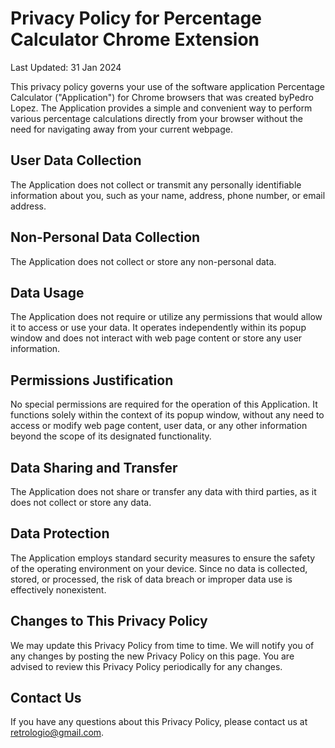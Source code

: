 # Privacy Policy for Percentage Calculator Chrome Extension

Last Updated: 31 Jan 2024

This privacy policy governs your use of the software application Percentage Calculator ("Application") for Chrome browsers that was created byPedro Lopez. The Application provides a simple and convenient way to perform various percentage calculations directly from your browser without the need for navigating away from your current webpage.

## User Data Collection

The Application does not collect or transmit any personally identifiable information about you, such as your name, address, phone number, or email address.

## Non-Personal Data Collection

The Application does not collect or store any non-personal data.

## Data Usage

The Application does not require or utilize any permissions that would allow it to access or use your data. It operates independently within its popup window and does not interact with web page content or store any user information.

## Permissions Justification

No special permissions are required for the operation of this Application. It functions solely within the context of its popup window, without any need to access or modify web page content, user data, or any other information beyond the scope of its designated functionality.

## Data Sharing and Transfer

The Application does not share or transfer any data with third parties, as it does not collect or store any data.

## Data Protection

The Application employs standard security measures to ensure the safety of the operating environment on your device. Since no data is collected, stored, or processed, the risk of data breach or improper data use is effectively nonexistent.

## Changes to This Privacy Policy

We may update this Privacy Policy from time to time. We will notify you of any changes by posting the new Privacy Policy on this page. You are advised to review this Privacy Policy periodically for any changes.

## Contact Us

If you have any questions about this Privacy Policy, please contact us at retrologio@gmail.com.
